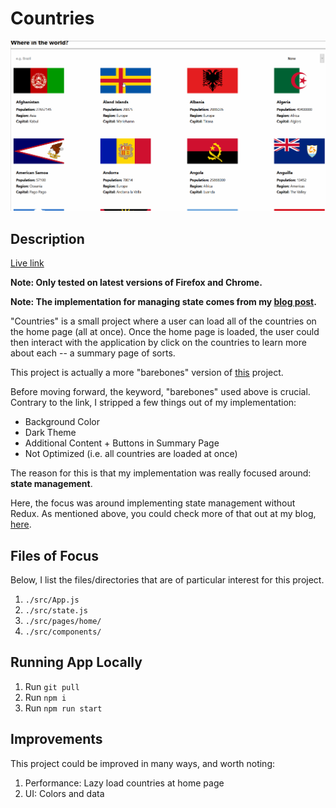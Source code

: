 # Countries

![Demo](./countries.gif)

## Description

[Live link](https://bryg217.github.io/countries/)

**Note: Only tested on latest versions of Firefox and Chrome.**

**Note: The implementation for managing state comes from my [blog post](https://bryg217.github.io/bryans-blog/posts/2-state/).**

"Countries" is a small project where a user can load all of the countries
on the home page (all at once).  Once the home page is loaded, the user could
then interact with the application by click on the countries to learn more
about each -- a summary page of sorts.

This project is actually a more "barebones" version of
[this](https://www.frontendmentor.io/challenges/rest-countries-api-with-color-theme-switcher-5cacc469fec04111f7b848ca)
project.

Before moving forward, the keyword, "barebones" used above is crucial.
Contrary to the link, I stripped a few things out of my implementation:

* Background Color
* Dark Theme
* Additional Content + Buttons in Summary Page
* Not Optimized (i.e. all countries are loaded at once)

The reason for this is that my implementation was really focused around:  **state management**.

Here, the focus was around implementing state management without Redux.  As mentioned above, you could check more of that out at my blog, [here](https://bryg217.github.io/bryans-blog/posts/2-state/).

## Files of Focus

Below, I list the files/directories that are of particular interest for this project.

1. `./src/App.js`
2. `./src/state.js`
3. `./src/pages/home/`
4. `./src/components/`

## Running App Locally

1. Run `git pull`
2. Run `npm i`
3. Run `npm run start`

## Improvements

This project could be improved in many ways, and worth noting:

1. Performance: Lazy load countries at home page
2. UI: Colors and data